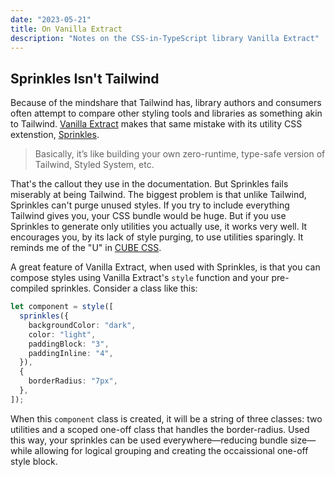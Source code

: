 ```yaml
---
date: "2023-05-21"
title: On Vanilla Extract
description: "Notes on the CSS-in-TypeScript library Vanilla Extract"
---
```


## Sprinkles Isn't Tailwind

Because of the mindshare that Tailwind has, library authors and consumers often attempt to compare other styling tools and libraries as something akin to Tailwind.
[Vanilla Extract][ve] makes that same mistake with its utility CSS extenstion, [Sprinkles][sprinkles].

> Basically, it’s like building your own zero-runtime, type-safe version of Tailwind, Styled System, etc.

That's the callout they use in the documentation.
But Sprinkles fails miserably at being Tailwind.
The biggest problem is that unlike Tailwind, Sprinkles can't purge unused styles.
If you try to include everything Tailwind gives you, your CSS bundle would be huge.
But if you use Sprinkles to generate only utilities you actually use, it works very well.
It encourages you, by its lack of style purging, to use utilities sparingly.
It reminds me of the "U" in [CUBE CSS][cubecss].

A great feature of Vanilla Extract, when used with Sprinkles, is that you can compose styles using Vanilla Extract's `style` function and your pre-compiled sprinkles.
Consider a class like this:

```ts
let component = style([
  sprinkles({
    backgroundColor: "dark",
    color: "light",
    paddingBlock: "3",
    paddingInline: "4",
  }),
  {
    borderRadius: "7px",
  },
]);
```

When this `component` class is created, it will be a string of three classes: two utilities and a scoped one-off class that handles the border-radius.
Used this way, your sprinkles can be used everywhere—reducing bundle size—while allowing for logical grouping and creating the occaissional one-off style block.

[ve]: https://vanilla-extract.style
[sprinkles]: https://vanilla-extract.style/documentation/packages/sprinkles/
[cubecss]: https://cube.fyi/utility.html
